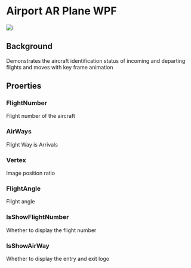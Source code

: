 # Airport AR Plane WPF

![i](https://github.com/lingme/AirportAR_Plane_WPF/raw/master/image/demo_gif.png)

## Background

Demonstrates the aircraft identification status of incoming and departing flights and moves with key frame animation

## Proerties

### FlightNumber
Flight number of the aircraft

### AirWays
Flight Way is Arrivals

### Vertex
Image position ratio

### FlightAngle
Flight angle

### IsShowFlightNumber
Whether to display the flight number

### IsShowAirWay
Whether to display the entry and exit logo